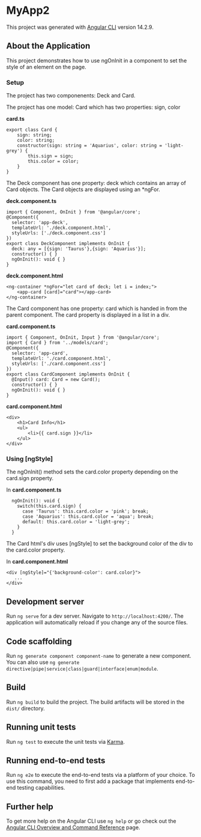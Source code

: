 # MyApp2

This project was generated with [Angular CLI](https://github.com/angular/angular-cli) version 14.2.9.

## About the Application

This project demonstrates how to use ngOnInit in a component to set the style of an element on the page.

### Setup

The project has two componenents: Deck and Card.

The project has one model: Card
which has two properties: sign, color

**card.ts**
```
export class Card {
    sign: string;
    color: string;
    constructor(sign: string = 'Aquarius', color: string = 'light-grey') {
        this.sign = sign;
        this.color = color;
    }
}
```

The Deck component has one property: deck which contains an array of Card objects. The Card objects are displayed using an *ngFor.

**deck.component.ts**
```
import { Component, OnInit } from '@angular/core';
@Component({
  selector: 'app-deck',
  templateUrl: './deck.component.html',
  styleUrls: ['./deck.component.css']
})
export class DeckComponent implements OnInit {
  deck: any = [{sign: 'Taurus'},{sign: 'Aquarius'}];
  constructor() { }
  ngOnInit(): void { }
}
```

**deck.component.html**
```
<ng-container *ngFor="let card of deck; let i = index;">
    <app-card [card]="card"></app-card>
</ng-container>
```

The Card component has one property: card which is handed in from the parent component. The card property is displayed in a list in a div. 

**card.component.ts**
```
import { Component, OnInit, Input } from '@angular/core';
import { Card } from '../models/card';
@Component({
  selector: 'app-card',
  templateUrl: './card.component.html',
  styleUrls: ['./card.component.css']
})
export class CardComponent implements OnInit {
  @Input() card: Card = new Card();
  constructor() { }
  ngOnInit(): void { }
}
```

**card.component.html**
```
<div>
    <h1>Card Info</h1>
    <ul>
        <li>{{ card.sign }}</li>
    </ul>
</div>
```

### Using [ngStyle]

The ngOnInit() method sets the card.color property depending on the card.sign property. 

In **card.component.ts**
```
  ngOnInit(): void {
    switch(this.card.sign) {
      case 'Taurus': this.card.color = 'pink'; break;
      case 'Aquarius': this.card.color = 'aqua'; break;
      default: this.card.color = 'light-grey';
    }
  }
```

The Card html's div uses [ngStyle] to set the background color of the div to the card.color property.

In **card.component.html**
```
<div [ngStyle]="{'background-color': card.color}">
   ...
</div>
```

## Development server

Run `ng serve` for a dev server. Navigate to `http://localhost:4200/`. The application will automatically reload if you change any of the source files.

## Code scaffolding

Run `ng generate component component-name` to generate a new component. You can also use `ng generate directive|pipe|service|class|guard|interface|enum|module`.

## Build

Run `ng build` to build the project. The build artifacts will be stored in the `dist/` directory.

## Running unit tests

Run `ng test` to execute the unit tests via [Karma](https://karma-runner.github.io).

## Running end-to-end tests

Run `ng e2e` to execute the end-to-end tests via a platform of your choice. To use this command, you need to first add a package that implements end-to-end testing capabilities.

## Further help

To get more help on the Angular CLI use `ng help` or go check out the [Angular CLI Overview and Command Reference](https://angular.io/cli) page.
